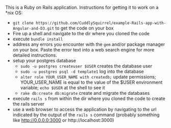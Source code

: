 This is a Ruby on Rails application. 
Instructions for getting it to work on a *nix OS:
* ```git clone https://github.com/CuddlySquirrel/example-Rails-app-with-Angular-and-D3.git``` to get the code on your box
* Fire up a shell and navigate to the dir where you cloned the code
* execute ```bundle install```
* address any errors you encounter with the ```gem``` and/or package manager on your box.  Paste the error text into a web search engine for more detailed instructions. 
* setup your postgres database 
  * ```sudo -u postgres createuser $USER``` creates the database user
  * ```sudo -u postgres psql -d template1``` log into the database
  * ```alter role YOUR_USER_NAME with createdb;``` update permissions; YOUR_USER_NAME is equal to the value of the $USER environment variable; ```echo $USER``` at the shell to see it
  * ```rake db:create db:migrate``` create and migrate the databases
* execute ```rails s``` from within the dir where you cloned the code to create the rails server
* use a web browser to access the application by navigating to the url indicated by the output of the ```rails s``` command (probably something like http://0.0.0.0:3000 or http://localhost:3000)

